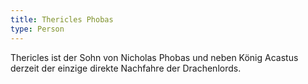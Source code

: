 ```yaml
---
title: Thericles Phobas
type: Person
---
```


Thericles ist der Sohn von Nicholas Phobas und neben König Acastus derzeit der einzige direkte Nachfahre der Drachenlords.
